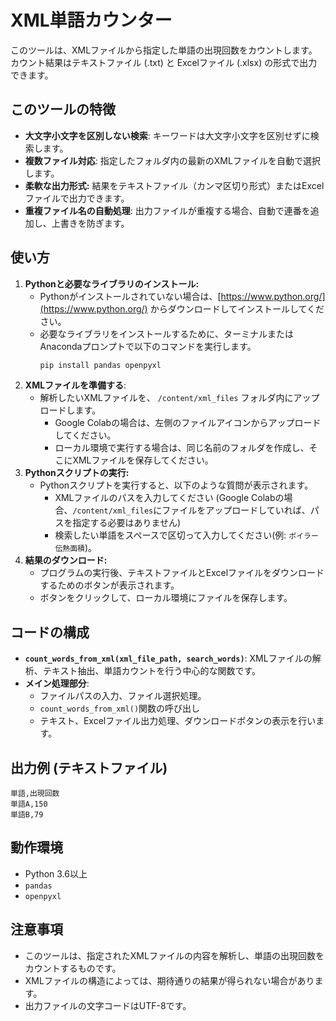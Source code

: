 # XML単語カウンター

このツールは、XMLファイルから指定した単語の出現回数をカウントします。  
カウント結果はテキストファイル (.txt) と Excelファイル (.xlsx) の形式で出力できます。

## このツールの特徴

*   **大文字小文字を区別しない検索**: キーワードは大文字小文字を区別せずに検索します。
*   **複数ファイル対応**: 指定したフォルダ内の最新のXMLファイルを自動で選択します。
*   **柔軟な出力形式:** 結果をテキストファイル（カンマ区切り形式）またはExcelファイルで出力できます。
*   **重複ファイル名の自動処理**: 出力ファイルが重複する場合、自動で連番を追加し、上書きを防ぎます。

## 使い方

1.  **Pythonと必要なライブラリのインストール:**
    *   Pythonがインストールされていない場合は、[https://www.python.org/](https://www.python.org/) からダウンロードしてインストールしてください。
    *   必要なライブラリをインストールするために、ターミナルまたはAnacondaプロンプトで以下のコマンドを実行します。
        ```bash
        pip install pandas openpyxl
        ```
2. **XMLファイルを準備する**:
   * 解析したいXMLファイルを、 `/content/xml_files` フォルダ内にアップロードします。
     *  Google Colabの場合は、左側のファイルアイコンからアップロードしてください。
     *  ローカル環境で実行する場合は、同じ名前のフォルダを作成し、そこにXMLファイルを保存してください。
3.  **Pythonスクリプトの実行:**
    *   Pythonスクリプトを実行すると、以下のような質問が表示されます。
        *  XMLファイルのパスを入力してください (Google Colabの場合、`/content/xml_files`にファイルをアップロードしていれば、パスを指定する必要はありません)
        *   検索したい単語をスペースで区切って入力してください(例: `ボイラー 伝熱面積`)。
4.  **結果のダウンロード:**
    *   プログラムの実行後、テキストファイルとExcelファイルをダウンロードするためのボタンが表示されます。
    *   ボタンをクリックして、ローカル環境にファイルを保存します。

## コードの構成

*   **`count_words_from_xml(xml_file_path, search_words)`**: XMLファイルの解析、テキスト抽出、単語カウントを行う中心的な関数です。
*   **メイン処理部分**:
    *   ファイルパスの入力、ファイル選択処理。
    *   `count_words_from_xml()`関数の呼び出し
    *   テキスト、Excelファイル出力処理、ダウンロードボタンの表示を行います。

## 出力例 (テキストファイル)
```
単語,出現回数
単語A,150
単語B,79
```


## 動作環境

*   Python 3.6以上
*   `pandas`
*   `openpyxl`

## 注意事項

*   このツールは、指定されたXMLファイルの内容を解析し、単語の出現回数をカウントするものです。
*   XMLファイルの構造によっては、期待通りの結果が得られない場合があります。
*   出力ファイルの文字コードはUTF-8です。

